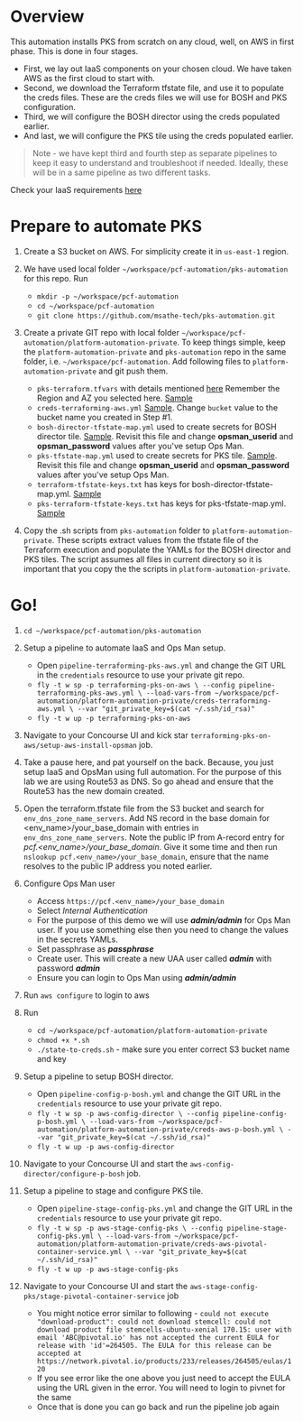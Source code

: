# Overview
This automation installs PKS from scratch on any cloud, well, on AWS in first phase.
This is done in four stages.

* First, we lay out IaaS components on your chosen cloud. We have taken AWS as the first cloud to start with.
* Second, we download the Terraform tfstate file, and use it to populate the creds files.
These are the creds files we will use for BOSH and PKS configuration.
* Third, we will configure the BOSH director using the creds populated earlier.
* And last, we will configure the PKS tile using the creds populated earlier.

>Note - we have kept third and fourth step as separate pipelines to keep it easy to understand and troubleshoot if needed. Ideally, these will be in a same pipeline as two different tasks.

Check your IaaS requirements [here](https://docs.pivotal.io/runtimes/pks/1-3/aws-requirements.html)

# Prepare to automate PKS
1. Create a S3 bucket on AWS. For simplicity create it in `us-east-1` region.

2. We have used local folder `~/workspace/pcf-automation/pks-automation` for this repo. Run
    * `mkdir -p ~/workspace/pcf-automation`
    * `cd ~/workspace/pcf-automation`
    * `git clone https://github.com/msathe-tech/pks-automation.git`

3. Create a private GIT repo with local folder `~/workspace/pcf-automation/platform-automation-private`.
To keep things simple, keep the `platform-automation-private` and `pks-automation` repo in the same folder, i.e. `~/workspace/pcf-automation`. Add following files to `platform-automation-private` and git push them.
    * `pks-terraform.tfvars` with details mentioned [here](https://docs.pivotal.io/pivotalcf/2-4/om/aws/prepare-env-terraform.html#download) Remember the Region and AZ you selected here. [Sample](https://github.com/msathe-tech/pks-automation/blob/master/credentials/pks-terraform.tfvars)
    * `creds-terraforming-aws.yml` [Sample](https://github.com/msathe-tech/pks-automation/blob/master/credentials/creds-terraforming-aws.yml). Change `bucket` value to the bucket name you created in Step #1.
    * `bosh-director-tfstate-map.yml` used to create secrets for BOSH director tile. [Sample](https://github.com/msathe-tech/pks-automation/blob/master/credentials/bosh-director-tfstate-map.yml). Revisit this file and change __opsman_userid__ and __opsman_password__ values after you've setup Ops Man.
    * `pks-tfstate-map.yml` used to create secrets for PKS tile. [Sample](https://github.com/msathe-tech/pks-automation/blob/master/credentials/pks-tfstate-map.yml). Revisit this file and change __opsman_userid__ and __opsman_password__ values after you've setup Ops Man.
    * `terraform-tfstate-keys.txt` has keys for bosh-director-tfstate-map.yml. [Sample](https://github.com/msathe-tech/pks-automation/blob/master/credentials/terraform-tfstate-keys.txt)
    * `pks-terraform-tfstate-keys.txt` has keys for pks-tfstate-map.yml. [Sample](https://github.com/msathe-tech/pks-automation/blob/master/credentials/pks-terraform-tfstate-keys.txt)

4. Copy the .sh scripts from `pks-automation` folder to `platform-automation-private`. These scripts extract values from the tfstate file of the Terraform execution and populate the YAMLs for the BOSH director and PKS tiles. The script assumes all files in current directory so it is important that you copy the the scripts in `platform-automation-private`.

# Go!

1. `cd ~/workspace/pcf-automation/pks-automation`

2. Setup a pipeline to automate IaaS and Ops Man setup.
    * Open `pipeline-terraforming-pks-aws.yml` and change the GIT URL in the `credentials` resource to use your private git repo.
    * `fly -t w sp -p terraforming-pks-on-aws \
    --config pipeline-terraforming-pks-aws.yml \
    --load-vars-from ~/workspace/pcf-automation/platform-automation-private/creds-terraforming-aws.yml \
    --var "git_private_key=$(cat ~/.ssh/id_rsa)"`
    * `fly -t w up -p terraforming-pks-on-aws`

3. Navigate to your Concourse UI and kick star `terraforming-pks-on-aws/setup-aws-install-opsman` job.

4. Take a pause here, and pat yourself on the back. Because, you just setup IaaS and OpsMan using full automation. For the purpose of this lab we are using Route53 as DNS. So go ahead and ensure that the Route53 has the new domain created.

5. Open the terraform.tfstate file from the S3 bucket and search for `env_dns_zone_name_servers`. Add NS record in the base domain for <env_name>/your_base_domain with entries in `env_dns_zone_name_servers`. Note the public IP from A-record entry for *pcf.<env_name>/your_base_domain*. Give it some time and then run `nslookup pcf.<env_name>/your_base_domain`, ensure that the name resolves to the public IP address you noted earlier.

6. Configure Ops Man user
    * Access `https://pcf.<env_name>/your_base_domain`
    * Select *Internal Authentication*
    * For the purpose of this demo we will use __*admin/admin*__ for Ops Man user. If you use something else then you need to change the values in the secrets YAMLs.
    * Set passphrase as __*passphrase*__
    * Create user. This will create a new UAA user called __*admin*__ with password __*admin*__
    * Ensure you can login to Ops Man using __*admin/admin*__

6. Run `aws configure` to login to aws

7. Run
    * `cd ~/workspace/pcf-automation/platform-automation-private`
    * `chmod +x *.sh`
    * `./state-to-creds.sh` - make sure you enter correct S3 bucket name and key

8. Setup a pipeline to setup BOSH director.
    * Open `pipeline-config-p-bosh.yml` and change the GIT URL in the `credentials` resource to use your private git repo.
    * `fly -t w sp -p aws-config-director \
    --config pipeline-config-p-bosh.yml \
    --load-vars-from ~/workspace/pcf-automation/platform-automation-private/creds-aws-p-bosh.yml \
    --var "git_private_key=$(cat ~/.ssh/id_rsa)"`
    * `fly -t w up -p aws-config-director`

9. Navigate to your Concourse UI and start the `aws-config-director/configure-p-bosh` job.

10. Setup a pipeline to stage and configure PKS tile.
    * Open `pipeline-stage-config-pks.yml` and change the GIT URL in the `credentials` resource to use your private git repo.
    * `fly -t w sp -p aws-stage-config-pks \
    --config pipeline-stage-config-pks.yml \
    --load-vars-from ~/workspace/pcf-automation/platform-automation-private/creds-aws-pivotal-container-service.yml \
    --var "git_private_key=$(cat ~/.ssh/id_rsa)"`
    * `fly -t w up -p aws-stage-config-pks`

11. Navigate to your Concourse UI and start the `aws-stage-config-pks/stage-pivotal-container-service` job
    * You might notice error similar to following - `could not execute "download-product": could not download stemcell: could not download product file stemcells-ubuntu-xenial 170.15: user with email 'ABC@pivotal.io' has not accepted the current EULA for release with 'id'=264505. The EULA for this release can be accepted at https://network.pivotal.io/products/233/releases/264505/eulas/120`
    * If you see error like the one above you just need to accept the EULA using the URL given in the error. You will need to login to pivnet for the same
    * Once that is done you can go back and run the pipeline job again
